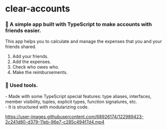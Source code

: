 # clear-accounts

### :muscle: A simple app built with TypeScript to make accounts with friends easier. 
This app helps you to calculate and manage the expenses that you and your friends shared.

1. Add your friends. <br>
2. Add the expenses. <br>
3. Check who owes who. <br>
4. Make the reimbursements. <br>

### :wrench: Used tools.
\- Made with some TypeScript special features: type aliases, interfaces, member visibility, tuples, explicit types, function signatures, etc. <br>
\- It is structured with modularizing code. <br>



https://user-images.githubusercontent.com/68926174/122989423-2c241d80-d379-11eb-96e7-c285c494f7d4.mp4

